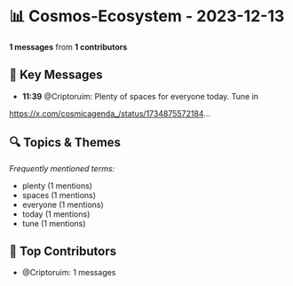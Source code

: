 # 📊 Cosmos-Ecosystem - 2023-12-13
**1 messages** from **1 contributors**

## 💬 Key Messages
- **11:39** @Criptoruim: Plenty of spaces for everyone today. Tune in  
 
https://x.com/cosmicagenda_/status/1734875572184...

## 🔍 Topics & Themes
*Frequently mentioned terms:*
- plenty (1 mentions)
- spaces (1 mentions)
- everyone (1 mentions)
- today (1 mentions)
- tune (1 mentions)

## 👥 Top Contributors
- @Criptoruim: 1 messages
